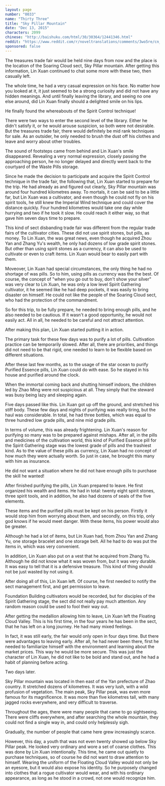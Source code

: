 ```yaml
---
layout: page
number: "0033"
name: "Thirty Three"
title: "Sky Pillar Mountain"
date: "Dec 13, 2015"
characters: 2099
chinese: "http://baishuku.com/html/30/30364/12441346.html"
reddit: "https://www.reddit.com/r/noveltranslations/comments/3wo5re/cn_tempered_immortal_chapter_0033/"
sponsored: false
---
```


The treasures trade fair would be held nine days from now and the place is the location of the Soaring Cloud sect, Sky Pillar mountain. After getting this information, Lin Xuan continued to chat some more with these two, then casually left.

The whole time, he had a very casual expression on his face. No matter how you looked at it, it just seemed to be a strong curiosity and did not have any hidden meanings. And until finally leaving the library, and seeing no one else around, did Lin Xuan finally should a delighted smile on his lips.

He finally found the whereabouts of the Spirit Control technique!

There were two ways to enter the second level of the library. Either he didn't satisfy it, or he would arouse suspicion, so both were not desirable. But the treasures trade fair, there would definitely be mid rank techniques for sale. As an outsider, he only needed to brush the dust off his clothes and leave and worry about other troubles.

The sound of footsteps came from behind and Lin Xuan's smile disappeared. Revealing a very normal expression, closely passing the approaching person, he no longer delayed and directly went back to the courtyard of the Waste Pills storage.

Since he made the decision to participate and acquire the Spirit Control technique in the trade fair, the following that, Lin Xuan started to prepare for the trip. He had already as and figured out clearly, Sky Pillar mountain was around four hundred kilometres away. To mortals, it can be said to be a little far, but Lin Xuan was a cultivator, and even though he could not fly on his spirit tools, he still knew the Imperial Wind technique and could cover the distance quickly. Four hundred kilometres would take one day while hurrying and two if he took it slow. He could reach it either way, so that gave him seven days time to prepare.

This kind of sect disbanding trade fair was different from the regular trade fairs of the cultivator cities. These did not use spirit stones, but pills, as money. To Lin Xuan, the was great news, even though he acquired Zhou Yan and Zhang Yu's wealth, he only had dozens of low grade spirit stones. But other than using spirit stones as a currency, it can also be used to cultivate or even to craft items. Lin Xuan would bear to easily part with them.

Moveover, Lin Xuan had special circumstances, the only thing he had no shortage of was pills. So to him, using pills as currency was the the best. Of course, the concept of "when you go out to buy, don't show your silver" was very clear to Lin Xuan, he was only a low level Spirit Gathering cultivator, it he seemed like he had deep pockets, it was easily to bring disaster on himself. He could not like the people of the Soaring Cloud sect, who had the protection of the commandment.

So for this trip, to be fully prepare, he needed to bring enough pills, and he also needed to be cautious. If it wasn't a good opportunity, he would not easily act. All in all, he needed to be careful and not attract attention.

After making this plan, Lin Xuan started putting it in action.

The primary task for these few days was to purify a lot of pills. Cultivation practice can be temporarily slowed. After all, there are priorities, and things did not need to be that rigid, one needed to learn to be flexible based on different situations.

After these last few months, as to the usage of the star ocean to purify Purified Essence pills, Lin Xuan could do with ease. So he stayed in his house and purified around the clock.

When the immortal coming back and shutting himself indoors, the children led by Zhao Ming were not suspicious at all. They simply that the steward was busy being lazy and sleeping again.

Five days passed like this. Lin Xuan got up off the ground, and stretched his stiff body. These few days and nights of purifying was really tiring, but the haul was considerable. In total, he had three bottles, which was equal to three hundred low grade pills, and nine mid grade pills.

In terms of volume, this was already frightening. Lin Xuan's reason for purifying so many was to be prepared against mishaps. After all, in the pills and medicines of the cultivation world, this kind of Purified Essence pill for the Spirit Gathering stage was the lowest grade of pills and the trashiest kind. As to the value of these pills as currency, Lin Xuan had no concept of how much they were actually worth. So just in case, he brought this many with him as insurance.

He did not want a situation where he did not have enough pills to purchase the skill he wanted!

After finished purifying the pills, Lin Xuan prepared to leave. He first organized his wealth and items. He had in total: twenty eight spirit stones, three spirit tools, and in addition, he also had dozens of seals of the five elements.

These items and the purified pills must be kept on his person. Firstly it would stop him from worrying about them, and secondly, on this trip, only god knows if he would meet danger. With these items, his power would also be greater.

Although he had a lot of items, but Lin Xuan had, from Zhou Yan and Zhang Yu, one storage bracelet and one storage belt. All he had to do was put the items in, which was very convenient.

In addition, Lin Xuan also put on a vest that he acquired from Zhang Yu. Although he did not know what it was woven from, but it was very durable. It was easy to tell that it is a defensive treasure. This kind of thing should not be just wasted by not using it.

After doing all of this, Lin Xuan left. Of course, he first needed to notify the sect management first, and get permission to leave.

Foundation Building cultivators would be recorded, but for disciples of the Spirit Gathering stage, the sect did not really pay much attention. Any random reason could be used to fool their way out.

After getting the medallion allowing him to leave, Lin Xuan left the Floating Cloud Valley. This is his first time, in the four years he has been in the sect, that he has left on a long journey. He had many mixed feelings.

In fact, it was still early, the fair would only open in four days time. But there were advantages to leaving early. After all, he had never been there, first he needed to familiarize himself with the environment and learning about the market prices. This way he would be more secure. This was just the character of Lin Xuan, he did not like to be bold and stand out, and he had a habit of planning before acting.

Two days later.

Sky Pillar mountain was located in then east of the Yan prefecture of Zhao country. It stretched dozens of kilometres. It was very lush, with a wild profusion of vegetation. The main peak, Sky Pillar peak, was even more famous for its magnificence. It was more than five kilometres tall, with many jagged rocks everywhere, and very difficult to traverse.

Throughout the ages, there were many people that came to go sightseeing. There were cliffs everywhere, and after searching the whole mountain, they could not find a single way in, and could only helplessly sigh.

Gradually, the number of people that came here grew increasingly scarce.

However, this day, a youth that was not even twenty showed up below Sky Pillar peak. He looked very ordinary and wore a set of coarse clothes. This was done by Lin Xuan intentionally. This time, he came out quietly to purchase techniques, so of course he did not want to draw attention to himself. Wearing the uniform of the Floating Cloud Valley would not only be an eyesore, but it would also expose his identity. So he purposely changed into clothes that a rogue cultivator would wear, and with his ordinary appearance, as long as he stood in a crowd, not one would recognize him.


